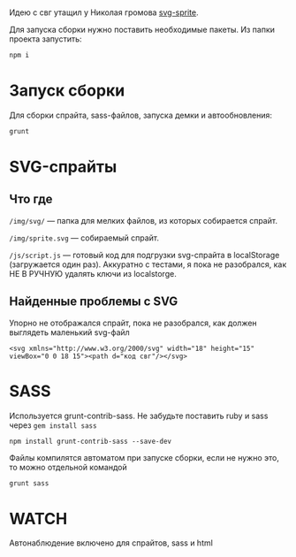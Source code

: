# 

Идею с свг утащил у Николая громова [svg-sprite](https://github.com/nicothin/svg-sprite/).

Для запуска сборки нужно поставить необходимые пакеты. Из папки проекта запустить:

```bash
npm i
```

# Запуск сборки

Для сборки спрайта, sass-файлов, запуска демки и автообновления:

```bash
grunt
```

# SVG-спрайты

## Что где

`/img/svg/` —  папка для мелких файлов, из которых собирается спрайт.

`/img/sprite.svg` — собираемый спрайт.

`/js/sсript.js` — готовый код для подгрузки svg-спрайта в localStorage (загружается один раз). Аккуратно с тестами, я пока не разобрался, как НЕ В РУЧНУЮ удалять ключи из localstorge.

## Найденные проблемы с SVG

Упорно не отображался спрайт, пока не разобрался, как должен выглядеть маленький svg-файл
```
<svg xmlns="http://www.w3.org/2000/svg" width="18" height="15" viewBox="0 0 18 15"><path d="код свг"/></svg>
```

# SASS

Используется grunt-contrib-sass. Не забудьте поставить ruby и sass через 
```gem install sass```
```
npm install grunt-contrib-sass --save-dev
```

Файлы компилятся автоматом при запуске сборки, если не нужно это, то можно отдельной командой
```bash
grunt sass
```

# WATCH

Автонаблюдение включено для спрайтов, sass и html